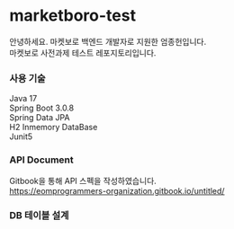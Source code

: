 # marketboro-test
안녕하세요. 마켓보로 백엔드 개발자로 지원한 엄종헌입니다. <br>
마켓보로 사전과제 테스트 레포지토리입니다.

### 사용 기술
Java 17 <br>
Spring Boot 3.0.8 <br>
Spring Data JPA <br>
H2 Inmemory DataBase <br>
Junit5 <br>

### API Document
Gitbook을 통해 API 스펙을 작성하였습니다. <br>
https://eomprogrammers-organization.gitbook.io/untitled/

### DB 테이블 설계
